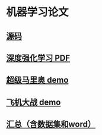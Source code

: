 # 机器学习论文

## [源码](https://www.codekp.cn/Learning_Classwork/code.zip)

## [深度强化学习 PDF](https://www.codekp.cn/Learning_Classwork/基于深度强化学习的游戏自动控制.pdf)

## [超级马里奥 demo](https://www.codekp.cn/Learning_Classwork/超级马里奥.mp4)

## [飞机大战  demo](https://www.codekp.cn/Learning_Classwork/飞机大战.mp4)

## [汇总（含数据集和word）](https://www.codekp.cn/Learning_Classwork/机器学习课程设计.zip)